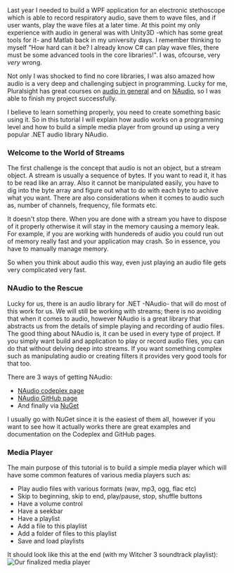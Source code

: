Last year I needed to build a WPF application for an electronic stethoscope which is able to record respiratory audio, save them to wave files, and if user wants, play the wave files at a later time. At this point my only experience with audio in general was with Unity3D -which has some great tools for it- and Matlab back in my university days. I remember thinking to myself "How hard can it be? I already know C# can play wave files, there must be some advanced tools in the core libraries!". I was, ofcourse, very *very* wrong.

Not only I was shocked to find no core libraries, I was also amazed how audio is a very deep and challenging subject in programming. Lucky for me, Pluralsight has great courses on [audio in general](https://www.pluralsight.com/courses/digital-audio-fundamentals) and on [NAudio](https://www.pluralsight.com/courses/audio-programming-naudio), so I was able to finish my project successfully.

I believe to learn something properly, you need to create something basic using it. So in this tutorial I will explain how audio works on a programming level and how to build a simple media player from ground up using a very popular .NET audio library NAudio.

### Welcome to the World of Streams
The first challenge is the concept that audio is not an object, but a stream object. A stream is usually a sequence of bytes. If you want to read it, it has to be read like an array. Also it cannot be manipulated easily, you have to dig into the byte array and figure out what to do with each byte to achive what you want. There are also considerations when it comes to audio such as, number of channels, frequency, file formats etc.

It doesn't stop there. When you are done with a stream you have to dispose of it properly otherwise it will stay in the memory causing a memory leak. For example, if you are working with hundereds of audio you could run out of memory really fast and your application may crash. So in essence, you have to manually manage memory.

So when you think about audio this way, even just playing an audio file gets very complicated very fast.

### NAudio to the Rescue
Lucky for us, there is an audio library for .NET -NAudio- that will do most of this work for us. We will still be working with streams; there is no avoiding that when it comes to audio, however NAudio is a great library that abstracts us from the details of simple playing and recording of audio files. The good thing about NAudio is, it can be used in every type of project. If you simply want build and application to play or record audio files, you can do that without delving deep into streams. If you want something complex such as manipulating audio or creating filters it provides very good tools for that too.

There are 3 ways of getting NAudio:
- [NAudio codeplex page](https://naudio.codeplex.com/)
- [NAudio GitHub page](https://github.com/naudio/NAudio)
- And finally via [NuGet](https://www.nuget.org/packages/NAudio/)

I usually go with NuGet since it is the easiest of them all, however if you want to see how it actually works there are great examples and documentation on the Codeplex and GitHub pages.

### Media Player

The main purpose of this tutorial is to build a simple media player which will have some common features of various media players such as:
- Play audio files with various formats (wav, mp3, ogg, flac etc)
- Skip to beginning, skip to end, play/pause, stop, shuffle buttons
- Have a volume control
- Have a seekbar
- Have a playlist
- Add a file to this playlist
- Add a folder of files to this playlist
- Save and load playlists

It should look like this at the end (with my Witcher 3 soundtrack playlist):
![Our finalized media player](https://raw.githubusercontent.com/pluralsight/guides/master/images/71e4ccf5-4301-4b3f-8cb2-7fde9b7a816e.png)











